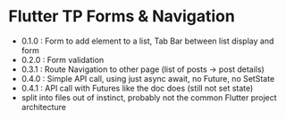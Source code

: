 # Flutter TP Forms & Navigation

- 0.1.0 : Form to add element to a list, Tab Bar between list display and form
- 0.2.0 : Form validation
- 0.3.1 : Route Navigation to other page (list of posts -> post details)
- 0.4.0 : Simple API call, using just async await, no Future, no SetState
- 0.4.1 : API call with Futures like the doc does (still not set state)
- split into files out of instinct, probably not the common Flutter project architecture
